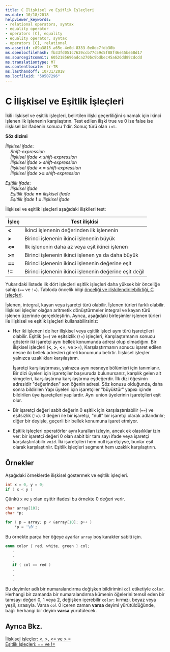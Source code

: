 ```yaml
---
title: C İlişkisel ve Eşitlik İşleçleri
ms.date: 10/18/2018
helpviewer_keywords:
- relational operators, syntax
- equality operator
- operators [C], equality
- equality operator, syntax
- operators [C], relational
ms.assetid: c89a3815-a65e-4e0d-8333-0e8dc7fdb30b
ms.openlocfilehash: fb33fd051c7639ccb77c59c5f88f46e45be58d17
ms.sourcegitcommit: 6052185696adca270bc9bdbec45a626dd89cdcdd
ms.translationtype: MT
ms.contentlocale: tr-TR
ms.lasthandoff: 10/31/2018
ms.locfileid: "50507296"
---
```

# <a name="c-relational-and-equality-operators"></a>C İlişkisel ve Eşitlik İşleçleri

İkili ilişkisel ve eşitlik işleçleri, belirtilen ilişki geçerliliğini sınamak için ikinci işlenen ilk işlenenin karşılaştırın. Test edilen ilişki true ve 0 ise false ise ilişkisel bir ifadenin sonucu 1'dir. Sonuç türü olan `int`.

**Söz dizimi**

*İlişkisel ifade*:<br/>
&nbsp;&nbsp;&nbsp;&nbsp;*Shift-expression*<br/>
&nbsp;&nbsp;&nbsp;&nbsp;*İlişkisel ifade* **&lt;** *shift-expression*<br/>
&nbsp;&nbsp;&nbsp;&nbsp;*İlişkisel ifade* **>** *shift-expression*<br/>
&nbsp;&nbsp;&nbsp;&nbsp;*İlişkisel ifade* **&lt; =** *shift-expression*<br/>
&nbsp;&nbsp;&nbsp;&nbsp;*İlişkisel ifade* **>=** *shift-expression*<br/>

*Eşitlik ifade*:<br/>
&nbsp;&nbsp;&nbsp;&nbsp;*İlişkisel ifade*<br/>
&nbsp;&nbsp;&nbsp;&nbsp;*Eşitlik ifade* **==** *ilişkisel ifade*<br/>
&nbsp;&nbsp;&nbsp;&nbsp;*Eşitlik ifade* **! =** *ilişkisel ifade*

İlişkisel ve eşitlik işleçleri aşağıdaki ilişkileri test:

|İşleç|Test ilişkisi|
|--------------|-------------------------|
|**&lt;**|İkinci işlenenin değerinden ilk işlenenin|
|**>**|Birinci işlenenin ikinci işlenenin büyük|
|**&lt;=**|İlk işlenenin daha az veya eşit ikinci işlenen|
|**>=**|Birinci işlenenin ikinci işlenen ya da daha büyük|
|**==**|Birinci işlenenin ikinci işlenenin değerine eşit|
|**\!=**|Birinci işlenenin ikinci işlenenin değerine eşit değil|

Yukarıdaki listede ilk dört işleçleri eşitlik işleçleri daha yüksek bir önceliğe sahip (`==` ve `!=`). Tabloda öncelik bilgi [önceliği ve ilişkilendirilebilirliği, C işleçleri](../c-language/precedence-and-order-of-evaluation.md).

İşlenen, integral, kayan veya işaretçi türü olabilir. İşlenen türleri farklı olabilir. İlişkisel işleçler olağan aritmetik dönüştürmeler integral ve kayan türü işlenen üzerinde gerçekleştirin. Ayrıca, aşağıdaki birleşimler işlenen türleri ile ilişkisel ve eşitlik işleçleri kullanabilirsiniz:

- Her iki işleneni de her ilişkisel veya eşitlik işleci aynı türü işaretçileri olabilir. Eşitlik (`==`) ve eşitsizlik (`!=`) işleçleri, Karşılaştırmanın sonucu gösterir iki işaretçi aynı bellek konumunda adresi olup olmadığını. Bir ilişkisel işleçleri (**\<**, **>**, **\<**=, ve **>**=), Karşılaştırmanın sonucu işaret edilen nesne iki bellek adresleri göreli konumunu belirtir. İlişkisel işleçler yalnızca uzaklıkları karşılaştırın.

   İşaretçi karşılaştırması, yalnızca aynı nesneye bölümleri için tanımlanır. Bir dizi üyeleri için işaretçiler başvuruda bulunursanız, karşılık gelen alt simgeleri, karşılaştırma karşılaştırma eşdeğerdir. İlk dizi öğesinin adresidir "değerinden" son öğenin adresi. Söz konusu olduğunda, daha sonra bildirilen Yapı üyeleri için işaretçiler "büyüktür" yapısı içinde bildirilen üye işaretçileri yapılardır. Aynı union üyelerinin işaretçileri eşit olur.

- Bir işaretçi değeri sabit değerin 0 eşitlik için karşılaştırılabilir (`==`) ve eşitsizlik (`!=`). 0 değeri ile bir işaretçi, "null" bir işaretçi olarak adlandırılır; diğer bir deyişle, geçerli bir bellek konumuna işaret etmiyor.

- Eşitlik işleçleri operatörler aynı kuralları izleyin, ancak ek olasılıklar izin ver: bir işaretçi değeri 0 olan sabit bir tam sayı ifade veya işaretçi karşılaştırılabilir `void`. İki işaretçileri hem null işaretçiyse, bunlar eşit olarak karşılaştırılır. Eşitlik işleçleri segment hem uzaklık karşılaştırın.

## <a name="examples"></a>Örnekler

Aşağıdaki örneklerde ilişkisel göstermek ve eşitlik işleçleri.

```C
int x = 0, y = 0;
if ( x < y )
```

Çünkü `x` ve `y` olan eşittir ifadesi bu örnekte 0 değeri verir.

```C
char array[10];
char *p;

for ( p = array; p < &array[10]; p++ )
    *p = '\0';
```

Bu örnekte parça her öğeye ayarlar `array` boş karakter sabiti için.

```C
enum color { red, white, green } col;
   .
   .
   .
   if ( col == red )
   .
   .
   .
```

Bu deyimler adlı bir numaralandırma değişken bildirimini `col` etiketiyle `color`. Herhangi bir zamanda bir numaralandırma kümenin öğelerini temsil eden bir tamsayı değeri 0, 1 veya 2, değişken içerebilir `color`: kırmızı, beyaz veya yeşil, sırasıyla. Varsa `col` 0 içeren zaman **varsa** deyimi yürütüldüğünde, bağlı herhangi bir deyim **varsa** yürütülecek.

## <a name="see-also"></a>Ayrıca Bkz.

[İlişkisel işleçler: \<, >, \<= ve > =](../cpp/relational-operators-equal-and-equal.md)<br/>
[Eşitlik İşleçleri: == ve !=](../cpp/equality-operators-equal-equal-and-exclpt-equal.md)